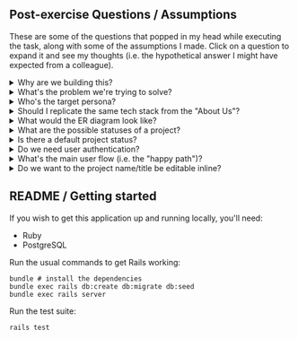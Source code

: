 ## Post-exercise Questions / Assumptions

These are some of the questions that popped in my head while executing the task, along with some of the assumptions I made. Click on a question to expand it and see my thoughts (i.e. the hypothetical answer I might have expected from a colleague).

<details>
  <summary>Why are we building this?</summary>

  Somewhat a bizarre question, as actual the answer is obviously "It's just a tech task". But if we were to pretend that this was a serious project built for customers, then this is actually an obvious question to make, and the answer might be "because we need a better way of tracking our countless projects".

  Note that, considering the document says to "take the approach you would normally take in order to build the right product for the company", I've assumed that this was a serious project, internal to the company, and the rest of the questions/answers reflect this.
</details>

<details>
  <summary>What's the problem we're trying to solve?</summary>

  This question simply tries to dig more deeply into the requirements. Again, whilst the actual answer might very well be that "it's just a simple tech test and there's no real problem to solve", if I had to pretend that I was building a serious project, I would definitely ask such question, and hopefully start a productive conversation with the stakeholders in order to gather requirements and improve my understanding of the product.
</details>

<details>
  <summary>Who's the target persona?</summary>

  A follow-up question to the above, simply trying to understand who the ideal user would be. In a real-world scenario it would be important to know this, in order to build the right product. A hypothetical answer from a colleague might be: "it's for internal use, so anyone in the company could use it, but in particular it's for our team to track changes to the projects we work on".
</details>

<details>
  <summary>Should I replicate the same tech stack from the "About Us"?</summary>

  Since there's a link to the tech stack highlighting tools and principles, and had I been a colleague myself, I would have assumed that we wanted to follow these as closely as possible, for consistency. However, with this being a simple tech test (i.e. not actually a real project) on which I shouldn't spend more than 3 hours, I thought it would also be fair to assume the contrary, to an extent. The task clearly says to "Use Ruby on Rails", but it says nothing else in terms of tech stack, so for the sake of simplicity and speed I decided to stick with the Rails defaults for the most part (e.g. ERB over Slim, Minitest over RSpec, no JS or Turbo, and no linter/formatter other than the one living in my editor), but I did add Tailwind and ViewComponent because I'm familiar with them and I thought it would be beneficial to include them.
</details>

<details>
  <summary>What would the ER diagram look like?</summary>

  Hypothetical answer: There are many ways to approach this, but don't make it any more complicated than it has to be. Entities could simply be:

  - User
  - Project
  - Comment

  In terms of relationship, a Project has many Comments, but one Comment belongs to one Project and one Project only (N:1). Same between a User and a Comment: a user can make many Comments, but one Comment belongs to a particular User only (N:1). One pic is worth a thousand words, so here's the diagram:

  ![](INSERT_PIC_HERE)

</details>

<details>
  <summary>What are the possible statuses of a project?</summary>

  For simplicity assume just "Not started", "In progress", and "Done".

  In a real-world scenario there could be many more, and one would ideally have a state machine handling all the possible state transitions, but for the sake of simplicity I'd just go for the above.
</details>

<details>
  <summary>Is there a default project status?</summary>

  Assume a project is "Not started" by default.

  Note: I've made it an enum:

  https://github.com/simonewebdesign/homeyapp/blob/d444e2cc87ec3c155ebbc103ac3581ff77b26187/app/models/project.rb#L6C1-L9C2

  This also avoids the weird edge case of a project having `nil` status (and the extra code necessary to support this case).
</details>

<details>
  <summary>Do we need user authentication?</summary>

  Yes. Most respectable SaaS apps have it, and nowadays it's pretty simple to do with `rails generate authentication`.

  Therefore a possible answer could be to just use the default Rails generator and improve the resulting `User` model by adding any other necessary attribute.
</details>

<details>
  <summary>What's the main user flow (i.e. the "happy path")?</summary>

  A classic UX would be, right after authentication, to see a nice dashboard with a bunch of data in it. For this simple exercise don't build a dashboard, but:

  ### If there are any "active" projects (i.e. projects that have "in_progress" status):

  Redirect to the **most recent** one.

  ### If there are no "active" projects:

  Redirect to the first project you can find.

  ### If there are no projects:

  Redirect to the project creation form.
</details>

<details>
  <summary>Do we want to the project name/title be editable inline?</summary>

  That's a nice improvement we could easily add, using Turbo it's really easy to make an Ajax request that simply updates the model without refreshing the page. However I wouldn't bother with this for now, just focus on scaffolding the controllers and views and let's improve it after. Ideally, the app should work out of the box and we can always sprinkle some JavaScript later for a snappier UX.
</details>



## README / Getting started

If you wish to get this application up and running locally, you'll need:

* Ruby
* PostgreSQL

Run the usual commands to get Rails working:

```
bundle # install the dependencies
bundle exec rails db:create db:migrate db:seed
bundle exec rails server
```

Run the test suite:

```
rails test
```
